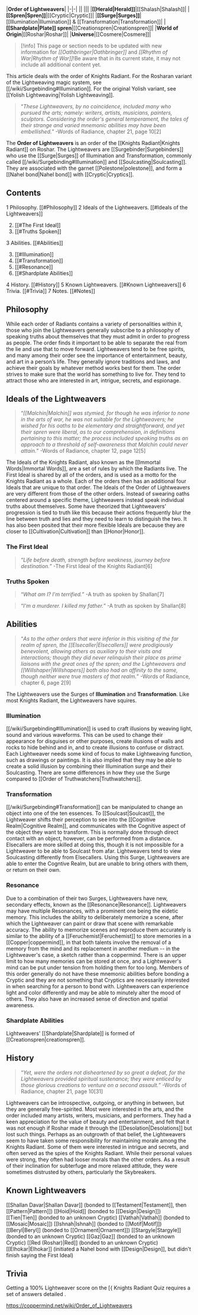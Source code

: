 |**Order of Lightweavers**|
|-|-|
||
|||
|**[[Herald\|Herald]]**|[[Shalash\|Shalash]]|
|**[[Spren\|Spren]]**|[[Cryptic\|Cryptic]]|
|**[[Surge\|Surges]]**|[[Illumination\|Illumination]] & [[Transformation\|Transformation]]|
|**[[Shardplate\|Plate]] spren**|[[Creationspren\|Creationspren]]|
|**World of Origin**|[[Roshar\|Roshar]]|
|**Universe**|[[Cosmere\|Cosmere]]|

> [!info] This page or section needs to be updated with new information for *[[Oathbringer\|Oathbringer]]* and *[[Rhythm of War\|Rhythm of War]]*!Be aware that in its current state, it may not include all additional content yet.

This article deals with the order of Knights Radiant. For the Rosharan variant of the Lightweaving magic system, see [[/wiki/Surgebinding#Illumination]]. For the original Yolish variant, see [[Yolish Lightweaving\|Yolish Lightweaving]].
>“*These Lightweavers, by no coincidence, included many who pursued the arts; namely: writers, artists, musicians, painters, sculptors. Considering the order's general temperament, the tales of their strange and varied mnemonic abilities may have been embellished.*”
\-Words of Radiance, chapter 21, page 10[2]


The **Order of Lightweavers** is an order of the [[Knights Radiant\|Knights Radiant]] on Roshar.
The Lightweavers are [[Surgebinder\|Surgebinders]] who use the [[Surge\|Surges]] of Illumination and Transformation, commonly called [[/wiki/Surgebinding#Illumination]] and [[Soulcasting\|Soulcasting]]. They are associated with the garnet [[Polestone\|polestone]], and form a [[Nahel bond\|Nahel bond]] with [[Cryptic\|Cryptics]].

## Contents

1 Philosophy. [[#Philosophy]] 
2 Ideals of the Lightweavers. [[#Ideals of the Lightweavers]] 

2. [[#The First Ideal]] 
2. [[#Truths Spoken]] 


3 Abilities. [[#Abilities]] 

3. [[#Illumination]] 
3. [[#Transformation]] 
3. [[#Resonance]] 
3. [[#Shardplate Abilities]] 


4 History. [[#History]] 
5 Known Lightweavers. [[#Known Lightweavers]] 
6 Trivia. [[#Trivia]] 
7 Notes. [[#Notes]] 


## Philosophy
While each order of Radiants contains a variety of personalities within it, those who join the Lightweavers generally subscribe to a philosophy of speaking truths about themselves that they must admit in order to progress as people. The order finds it important to be able to separate the real from the lie and use that to move forward. Lightweavers tend to be free spirits, and many among their order see the importance of entertainment, beauty, and art in a person’s life. They generally ignore traditions and laws, and achieve their goals by whatever method works best for them. The order strives to make sure that the world has something to live for. They tend to attract those who are interested in art, intrigue, secrets, and espionage.

## Ideals of the Lightweavers
 
>“*[[Malchin\|Malchin]] was stymied, for though he was inferior to none in the arts of war, he was not suitable for the Lightweavers; he wished for his oaths to be elementary and straightforward, and yet their spren were liberal, as to our comprehension, in definitions pertaining to this matter; the process included speaking truths as an approach to a threshold of self-awareness that Malchin could never attain.*”
\-Words of Radiance, chapter 12, page 12[5]


The Ideals of the Knights Radiant, also known as the [[Immortal Words\|Immortal Words]], are a set of rules by which the Radiants live. The First Ideal is shared by all of the orders, and is used as a motto for the Knights Radiant as a whole. Each of the orders then has an additional four Ideals that are unique to that order. The Ideals of the Order of Lightweavers are very different from those of the other orders. Instead of swearing oaths centered around a specific theme, Lightweavers instead speak individual truths about themselves. Some have theorized that Lightweavers' progression is tied to truth like this because their actions frequently blur the line between truth and lies and they need to learn to distinguish the two. It has also been posited that their more flexible Ideals are because they are closer to [[Cultivation\|Cultivation]] than [[Honor\|Honor]].

### The First Ideal
>“*Life before death, strength before weakness, journey before destination.*”
\-The First Ideal of the Knights Radiant[6]


### Truths Spoken
>“*What am I? I'm terrified.*”
\-A truth as spoken by Shallan[7]


>“*I'm a murderer. I killed my father.*”
\-A truth as spoken by Shallan[8]


## Abilities
>“*As to the other orders that were inferior in this visiting of the far realm of spren, the [[Elsecaller\|Elsecallers]] were prodigiously benevolent, allowing others as auxiliary to their visits and interactions; though they did never relinquish their place as prime liaisons with the great ones of the spren; and the Lightweavers and [[Willshaper\|Willshapers]] both also had an affinity to the same, though neither were true masters of that realm.*”
\-Words of Radiance, chapter 6, page 2[9]


The Lightweavers use the Surges of **Illumination** and **Transformation**. Like most Knights Radiant, the Lightweavers have squires.

### Illumination
[[/wiki/Surgebinding#Illumination]] is used to craft illusions by weaving light, sound and various waveforms. This can be used to change their appearance for disguises or other purposes, create illusions of walls and rocks to hide behind and in, and to create illusions to confuse or distract. Each Lightweaver needs some kind of focus to make Lightweaving function, such as drawings or paintings. It is also implied that they may be able to create a solid illusion by combining their Illumination surge and their Soulcasting. There are some differences in how they use the Surge compared to [[Order of Truthwatchers\|Truthwatchers]].

### Transformation
[[/wiki/Surgebinding#Transformation]] can be manipulated to change an object into one of the ten essences. To [[Soulcast\|Soulcast]], the Lightweaver shifts their perception to see into the [[Cognitive Realm\|Cognitive Realm]], and communicates with the Cognitive aspect of the object they want to transform. This is normally done through direct contact with an object, however, can be performed from a distance. Elsecallers are more skilled at doing this, though it is not impossible for a Lightweaver to be able to Soulcast from afar. Lightweavers tend to view Soulcasting differently from Elsecallers. Using this Surge, Lightweavers are able to enter the Cogntive Realm, but are unable to bring others with them, or return on their own.

### Resonance
Due to a combination of their two Surges, Lightweavers have new, secondary effects, known as the [[Resonance\|Resonance]]. Lightweavers may have multiple Resonances, with a prominent one being the eidetic memory. This includes the ability to deliberately memorize a scene, after which the Lightweaver can paint or draw that scene with remarkable accuracy. The ability to memorize scenes and reproduce them accurately is similar to the ability of a [[Feruchemist\|Feruchemist]] to store memories in a [[Copper\|coppermind]], in that both talents involve the removal of a memory from the mind and its replacement in another medium -- in the Lightweaver's case, a sketch rather than a coppermind. There is an upper limit to how many memories can be stored at once, and a Lightweaver's mind can be put under tension from holding them for too long. Members of this order generally do not have these mnemonic abilities before bonding a Cryptic and they are not something that Cryptics are necessarily interested in when searching for a person to bond with. Lightweavers can experience light and color differently and may be able to minutely alter the mood of others. They also have an increased sense of direction and spatial awareness.

### Shardplate Abilities
Lightweavers' [[Shardplate\|Shardplate]] is formed of [[Creationspren\|creationspren]].

## History
>“*Yet, were the orders not disheartened by so great a defeat, for the Lightweavers provided spiritual sustenance; they were enticed by those glorious creations to venture on a second assault.*”
\-Words of Radiance, chapter 21, page 10[31]


Lightweavers can be introspective, outgoing, or anything in between, but they are generally free-spirited. Most were interested in the arts, and the order included many artists, writers, musicians, and performers. They had a keen appreciation for the value of beauty and entertainment, and felt that it was not enough if Roshar made it through the [[Desolation\|Desolations]] but lost such things. Perhaps as an outgrowth of that belief, the Lightweavers seem to have taken some responsibility for maintaining morale among the Knights Radiant. Some of them were interested in intrigue and secrets, and often served as the spies of the Knights Radiant. While their personal values were strong, they often had looser morals than the other orders. As a result of their inclination for subterfuge and more relaxed attitude, they were sometimes distrusted by others, particularly the Skybreakers.

## Known Lightweavers
[[Shallan Davar\|Shallan Davar]] (bonded to [[Testament\|Testament]], then [[Pattern\|Pattern]])
[[Hoid\|Hoid]] (bonded to [[Design\|Design]])
[[Tien\|Tien]] (bonded to an unknown Cryptic)
[[Vathah\|Vathah]] (bonded to [[Mosaic\|Mosaic]])
[[Ishnah\|Ishnah]] (bonded to [[Motif\|Motif]])
[[Beryl\|Beryl]] (bonded to [[Ornament\|Ornament]])
[[Stargyle\|Stargyle]] (bonded to an unknown Cryptic)
[[Gaz\|Gaz]] (bonded to an unknown Cryptic)
[[Red (Roshar)\|Red]] (bonded to an unknown Cryptic)
[[Elhokar\|Elhokar]] (initiated a Nahel bond with [[Design\|Design]], but didn't finish saying the First Ideal)
## Trivia
Getting a 100% Lightweaver score on the [{ Knights Radiant Quiz requires a set of answers detailed .


https://coppermind.net/wiki/Order_of_Lightweavers